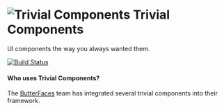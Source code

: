 # ![Trivial Components](http://trivial-components.github.io/trivial-components/img/logo-40x40.png) Trivial Components

UI components the way you always wanted them.

[![Build Status](https://travis-ci.org/trivial-components/trivial-components.svg?branch=master)](https://travis-ci.org/trivial-components/trivial-components)


#### Who uses Trivial Components?

The [ButterFaces](http://www.butterfaces.org/) team has integrated several trivial components into their framework.
